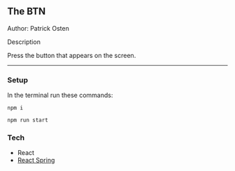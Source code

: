 ## The BTN

Author: Patrick Osten

Description 

Press the button that appears on the screen. 

---

### **Setup**

In the terminal run these commands:

```
npm i
```
```
npm run start
```

### **Tech**

- React
- [React Spring](https://www.react-spring.dev/docs)


